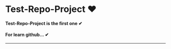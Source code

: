 # Test-Repo-Project ❤
####  Test-Repo-Project is the first one ✔
####  For learn github... ✔
---------------------------------------
